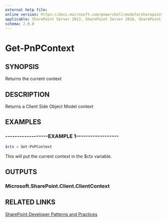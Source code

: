 ```yaml
---
external help file:
online version: https://docs.microsoft.com/powershell/module/sharepoint-pnp/get-pnpcontext
applicable: SharePoint Server 2013, SharePoint Server 2016, SharePoint Server 2019, SharePoint Online
schema: 2.0.0
---
```

# Get-PnPContext

## SYNOPSIS
Returns the current context

## DESCRIPTION
Returns a Client Side Object Model context

## EXAMPLES

### ------------------EXAMPLE 1------------------
```powershell
$ctx = Get-PnPContext
```

This will put the current context in the $ctx variable.

## OUTPUTS

### Microsoft.SharePoint.Client.ClientContext

## RELATED LINKS

[SharePoint Developer Patterns and Practices](https://aka.ms/sppnp)
